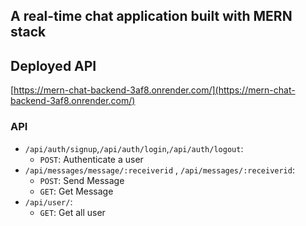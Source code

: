## A real-time chat application built with MERN stack

## Deployed API

[https://mern-chat-backend-3af8.onrender.com/](https://mern-chat-backend-3af8.onrender.com/)

### API

- `/api/auth/signup`,`/api/auth/login`,`/api/auth/logout`:
  - `POST`: Authenticate a user
- `/api/messages/message/:receiverid` , `/api/messages/:receiverid`:
  - `POST`: Send Message
  - `GET`: Get Message
- `/api/user/`:
  - `GET`: Get all user
